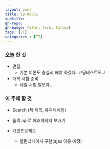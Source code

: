 ```yaml
---
layout: post
title: 19-05-31
subtitle: 
gh-repo: 
gh-badge: [star, fork, follow]
tags: [TT]
categories : [TT]
---
```


### 오늘 한 것 
- 면접 
    - 기본 이론도 충실히 해야 하겠다. 코딩테스트도..!
- 대학 시험 준비
    - 내일 시험 잘보자..

### 이 주에 할 것

- Search (책 제목, 유저닉네임)
- 슬랙 api로 에러메세지 보내기

- 개인프로젝트
    - 캘린더페이지 구현(ajax 이용 예정)